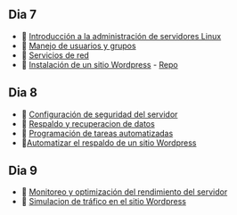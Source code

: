 ## Dia 7

- 📗 [Introducción a la administración de servidores Linux](./introduction-linux-server-administration.es.md)
- 📗 [Manejo de usuarios y grupos](./users-groups-management.md)
- 📗 [Servicios de red](./network-services.es.md)
- 🧪 [Instalación de un sitio Wordpress](./labs/deploying-wordpress-site.es.md) - [Repo](https://github.com/4GeeksAcademy/deploying-wordpress-debian)

## Dia 8

- 📗 [Configuración de seguridad del servidor](./server-security.es.md)
- 📗 [Respaldo y recuperacion de datos](./data-backup-recovery.md)
- 📗 [Programación de tareas automatizadas](./task-automation.es.md)
- 🧪[Automatizar el respaldo de un sitio Wordpress](./labs/automate-wordpress-backup.es.md)

## Dia 9

- 📗 [Monitoreo y optimización del rendimiento del servidor](./monitoring-optimization.es.md)
- 🧪 [Simulacion de tráfico en el sitio Wordpress](./labs/traffic-simulation.es.md)
